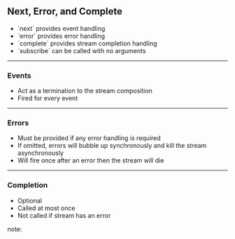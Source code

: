 ##  Next, Error, and Complete

* <!-- .element: class="fragment" --> `next` provides event handling
* <!-- .element: class="fragment" --> `error` provides error handling
* <!-- .element: class="fragment" --> `complete` provides stream completion handling
* <!-- .element: class="fragment" --> `subscribe` can be called with no arguments

----

### Events

* Act as a termination to the stream composition <!-- .element: class="fragment" -->
* Fired for every event <!-- .element: class="fragment" -->

----

### Errors

* Must be provided if any error handling is required <!-- .element: class="fragment" -->
* If omitted, errors will bubble up synchronously and kill the stream asynchronously <!-- .element: class="fragment" -->
* Will fire once after an error then the stream will die <!-- .element: class="fragment" -->

----

### Completion

* Optional <!-- .element: class="fragment" -->
* Called at most once <!-- .element: class="fragment" -->
* Not called if stream has an error <!-- .element: class="fragment" -->

note:
